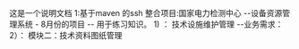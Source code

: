 这是一个说明文档
  1:基于maven 的ssh 整合项目:国家电力检测中心 --设备资源管理系统 - 8月份的项目 
   -- 用于练习知识。
    1) ： 技术设施维护管理    --业务需求：
    2）： 模块二：技术资料图纸管理
